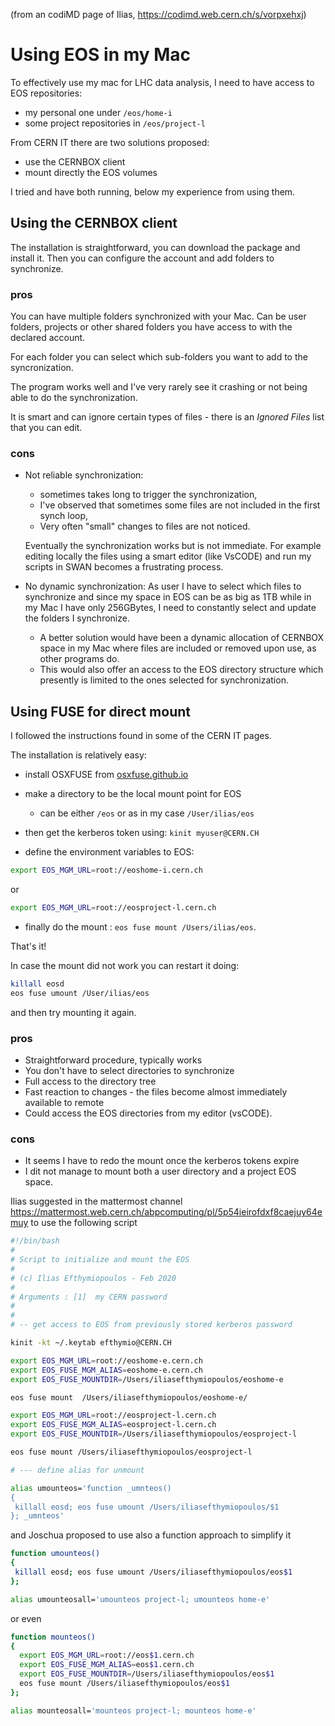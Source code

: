 (from an codiMD page of Ilias, https://codimd.web.cern.ch/s/vorpxehxj)

# Using EOS in my Mac

To effectively use my mac for LHC data analysis, I need to have access to EOS repositories: 

- my personal one under `/eos/home-i`
- some project repositories in `/eos/project-l`

From CERN IT there are two solutions proposed: 

- use the CERNBOX client
- mount directly the EOS volumes

I tried and have both running, below my experience from using them.

## Using the CERNBOX client

The installation is straightforward, you can download the package and install it. Then you can configure the account and add folders to synchronize.

### pros
You can have multiple folders synchronized with your Mac. Can be user folders, projects or other shared folders you have access to with the declared account. 

For each folder you can select which sub-folders you want to add to the syncronization.

The program works well and I've very rarely see it crashing or not being able to do the synchronization. 

It is smart and can ignore certain types of files - there is an _Ignored Files_ list that you can edit.

### cons

- Not reliable synchronization:
    - sometimes takes long to trigger the synchronization,
    - I've observed that sometimes some files are not included in the first synch loop,
    - Very often "small" changes to files are not noticed.

    Eventually the synchronization works but is not immediate. For example editing locally the files using a smart editor (like VsCODE) and run my scripts in SWAN becomes a frustrating process.
    
-  No dynamic synchronization: As user I have to select which files to synchronize and since my space in EOS can be as big as 1TB while in my Mac I have only 256GBytes, I need to constantly select and update the folders I synchronize. 
    - A better solution would have been a dynamic allocation of CERNBOX space in my Mac where files are included or removed upon use, as other programs do. 
    - This would also offer an access to the EOS directory structure which presently is limited to the ones selected for synchronization.

## Using FUSE for direct mount

I followed the instructions found in some of the CERN IT pages. 

The installation is relatively easy:

- install OSXFUSE from [osxfuse.github.io](https://osxfuse.github.io/)
- make a directory to be the local mount point for EOS 
    - can be either `/eos` or as in my case `/User/ilias/eos`
    
- then get the kerberos token using: `kinit myuser@CERN.CH`
- define the environment variables to EOS:

```bash
export EOS_MGM_URL=root://eoshome-i.cern.ch
```

or 

```bash
export EOS_MGM_URL=root://eosproject-l.cern.ch
```

- finally do the mount : `eos fuse mount /Users/ilias/eos`.
    
That's it! 
    
In case the mount did not work you can restart it doing:

```bash
killall eosd
eos fuse umount /User/ilias/eos
```

and then try mounting it again.
    
### pros

- Straightforward procedure, typically works 
- You don't have to select directories to synchronize
- Full access to the directory tree
- Fast reaction to changes - the files become almost immediately available to remote
- Could access the EOS directories from my editor (vsCODE).

### cons

- It seems I have to redo the mount once the kerberos tokens expire
- I dit not manage to mount both a user directory and a project EOS space.


Ilias suggested in the mattermost channel  https://mattermost.web.cern.ch/abpcomputing/pl/5p54ieirofdxf8caejuy64emuy to use the following script 
```bash
#!/bin/bash
#
# Script to initialize and mount the EOS
#
# (c) Ilias Efthymiopoulos - Feb 2020
#
# Arguments : [1]  my CERN password
#
#
# -- get access to EOS from previously stored kerberos password

kinit -kt ~/.keytab efthymio@CERN.CH

export EOS_MGM_URL=root://eoshome-e.cern.ch
export EOS_FUSE_MGM_ALIAS=eoshome-e.cern.ch
export EOS_FUSE_MOUNTDIR=/Users/iliasefthymiopoulos/eoshome-e

eos fuse mount  /Users/iliasefthymiopoulos/eoshome-e/

export EOS_MGM_URL=root://eosproject-l.cern.ch
export EOS_FUSE_MGM_ALIAS=eosproject-l.cern.ch
export EOS_FUSE_MOUNTDIR=/Users/iliasefthymiopoulos/eosproject-l

eos fuse mount /Users/iliasefthymiopoulos/eosproject-l

# --- define alias for unmount

alias umounteos='function _umnteos()
{
 killall eosd; eos fuse umount /Users/iliasefthymiopoulos/$1
}; _umnteos'
``` 

and Joschua proposed to use also a function approach to simplify it 

```bash
function umounteos()
{
 killall eosd; eos fuse umount /Users/iliasefthymiopoulos/eos$1
};

alias umounteosall='umounteos project-l; umounteos home-e'
``` 

or even 
```bash
function mounteos()
{
  export EOS_MGM_URL=root://eos$1.cern.ch
  export EOS_FUSE_MGM_ALIAS=eos$1.cern.ch
  export EOS_FUSE_MOUNTDIR=/Users/iliasefthymiopoulos/eos$1
  eos fuse mount /Users/iliasefthymiopoulos/eos$1
};

alias mounteosall='mounteos project-l; mounteos home-e'
```
    
